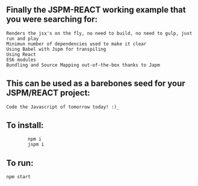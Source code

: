 ## Finally the JSPM-REACT working example that you were searching for:
    Renders the jsx's on the fly, no need to build, no need to gulp, just run and play
    Minimun number of dependencies used to make it clear
    Using Babel with Jspm for transpiling
    Using React
    ES6 modules
    Bundling and Source Mapping out-of-the-box thanks to Japm

## This can be used as a barebones seed for your JSPM/REACT project:
    Code the Javascript of tomorrow today! :)_

## To install:
            npm i
            jspm i

## To run:
    npm start
    
